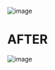 ![image](https://github.com/user-attachments/assets/e2821afb-2375-4f3c-a90b-bb415a686316)

# AFTER

![image](https://github.com/user-attachments/assets/dd5913db-566d-42e1-bc1a-30f146375d94)
